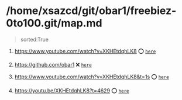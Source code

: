 
# /home/xsazcd/git/obar1/freebiez-0to100.git/map.md
> sorted:True

1. <https://www.youtube.com/watch?v=XKHEtdqhLK8> :o: [`here`](./https:§§www.youtube.com§watch?v=XKHEtdqhLK8/readme.md)

1. <https://github.com/obar1> :x: [`here`](./https:§§github.com§obar1/readme.md)

1. <https://www.youtube.com/watch?v=XKHEtdqhLK8&t=1s> :o: [`here`](./https:§§www.youtube.com§watch?v=XKHEtdqhLK8&t=1s/readme.md)
1. <https://youtu.be/XKHEtdqhLK8?t=4629> :o: [`here`](./https:§§youtu.be§XKHEtdqhLK8?t=4629/readme.md)
        